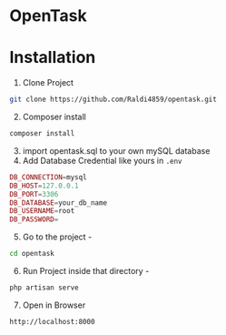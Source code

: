 # OpenTask

# Installation 

1. Clone Project
````sh
git clone https://github.com/Raldi4859/opentask.git
````
2. Composer install
````sh
composer install
````
3. import opentask.sql to your own mySQL database
4. Add Database Credential like yours in `.env`
```php
DB_CONNECTION=mysql
DB_HOST=127.0.0.1
DB_PORT=3306
DB_DATABASE=your_db_name
DB_USERNAME=root
DB_PASSWORD=
```
5. Go to the project - 
```sh
cd opentask
```
6. Run Project inside that directory - 
````sh
php artisan serve
````
7. Open in Browser 
````sh
http://localhost:8000
````
